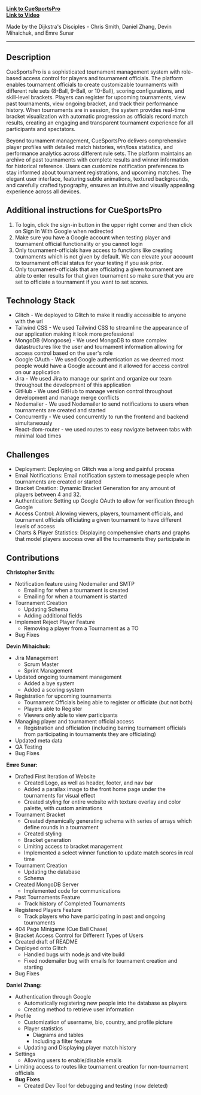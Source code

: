 **[Link to CueSportsPro](https://cuesportspro.glitch.me/)**   
**[Link to Video](https://youtu.be/M91rP8Emqtc)**

Made by the Dijkstra's Disciples - Chris Smith, Daniel Zhang, Devin Mihaichuk, and Emre Sunar

---
**Description**
-

   CueSportsPro is a sophisticated tournament management system with role-based access control for players and 
tournament officials. The platform enables tournament officials to create customizable tournaments 
with different rule sets (8-Ball, 9-Ball, or 10-Ball), scoring configurations, and skill-level brackets. Players 
can register for upcoming tournaments, view past tournaments, view ongoing bracket, and track their performance history. When 
tournaments are in session, the system provides real-time bracket visualization with automatic progression 
as officials record match results, creating an engaging and transparent tournament experience for all participants
and spectators.

   Beyond tournament management, CueSportsPro delivers comprehensive player profiles with detailed match histories, 
win/loss statistics, and performance analytics across different rule sets. The platform maintains an archive of past 
tournaments with complete results and winner information for historical reference. Users can customize notification 
preferences to stay informed about tournament registrations, and upcoming matches. The elegant user interface, 
featuring subtle animations, textured backgrounds, and carefully crafted typography, ensures an intuitive and visually 
appealing experience across all devices.

**Additional instructions for CueSportsPro**
-
1. To login, click the sign-in button in the upper right corner and then click on Sign In With Google when redirected
2. Make sure you have a Google account when testing player and tournament official functionality or you cannot login
3. Only tournament-officials have access to functions like creating tournaments which is not given by default. We can elevate your account to tournament official status for your testing if you ask prior.
4. Only tournament-officials that are officiating a given tournament are able to enter results for that given tournament so make sure that you are set to officiate a tournament if you want to set scores.

**Technology Stack**
-
- Glitch - We deployed to Glitch to make it readily accessible to anyone with the url
- Tailwind CSS - We used Tailwind CSS to streamline the appearance of our application making it look more professional
- MongoDB (Mongoose) - We used MongoDB to store complex datastructures like the user and tournament information allowing for access control based on the user's role
- Google OAuth - We used Google authentication as we deemed most people would have a Google account and it allowed for access control on our application
- Jira - We used Jira to manage our sprint and organize our team throughout the development of this application
- GitHub - We used GitHub to manage version control throughout development and manage merge conflicts
- Nodemailer - We used Nodemailer to send notifications to users when tournaments are created and started
- Concurrently - We used concurrently to run the frontend and backend simultaneously
- React-dom-router - we used routes to easy navigate between tabs with minimal load times

**Challenges**
-
- Deployment: Deploying on Glitch was a long and painful process
- Email Notifications: Email notification system to message people when tournaments are created or started
- Bracket Creation: Dynamic Bracket Generation for any amount of players between 4 and 32.
- Authentication: Setting up Google OAuth to allow for verification through Google
- Access Control: Allowing viewers, players, tournament officials, and tournament officials officiating a given tournament to have different levels of access
- Charts & Player Statistics: Displaying compehensive charts and graphs that model players success over all the tournaments they participate in

**Contributions**
-
**Christopher Smith:**
- Notification feature using Nodemailer and SMTP
  - Emailing for when a tournament is created
  - Emailing for when a tournament is started
- Tournament Creation
  - Updating Schema
  - Adding additional fields
- Implement Reject Player Feature
  - Removing a player from a Tournament as a TO
- Bug Fixes

**Devin Mihaichuk:**
- Jira Management
  - Scrum Master
  - Sprint Management
- Updated ongoing tournament management
  - Added a bye system
  - Added a scoring system
- Registration for upcoming tournaments
  - Tournament Officials being able to register or officiate (but not both)
  - Players able to Register
  - Viewers only able to view participants
- Managing player and tournament official access
  - Registration and officiation (including barring tournament officials from participating in tournaments they are officiating)
- Updated meta data
- QA Testing
- Bug Fixes

**Emre Sunar:**
- Drafted First Iteration of Website 
  - Created Logo, as well as header, footer, and nav bar
  - Added a parallax image to the front home page under the tournaments for visual effect
  - Created styling for entire website with texture overlay and color palette, with custom animations
- Tournament Bracket
  - Created dynamically generating schema with series of arrays which define rounds in a tournament
  - Created styling
  - Bracket generation
  - Limiting access to bracket management
  - Implemented a select winner function to update match scores in real time
- Tournament Creation
  - Updating the database
  - Schema
- Created MongoDB Server
  - Implemented code for communications
- Past Tournaments Feature
  - Track history of Completed Tournaments
- Registered Players Feature
  - Track players who have participating in past and ongoing tournaments
- 404 Page Minigame (Cue Ball Chase)
- Bracket Access Control for Different Types of Users
- Created draft of README
- Deployed onto Glitch
  - Handled bugs with node.js and vite build
  - Fixed nodemailer bug with emails for tournament creation and starting
- Bug Fixes

**Daniel Zhang:**
- Authentication through Google
  - Automatically registering new people into the database as players
  - Creating method to retrieve user information
- Profile
  - Customization of username, bio, country, and profile picture
  - Player statistics
    - Diagrams and tables
    - Including a filter feature
  - Updating and Displaying player match history
- Settings
  - Allowing users to enable/disable emails
- Limiting access to routes like tournament creation for non-tournament officials
- **Bug Fixes**
  - Created Dev Tool for debugging and testing (now deleted)
